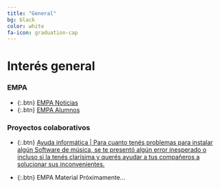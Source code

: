 ```yaml
---
title: "General"
bg: black
color: white
fa-icon: graduation-cap
---
```

# Interés general

<!---
No poner los links de t.joinchat directamente,
usar https://www.protectyourlinks.com/ para obtener
un link corto protegido por captcha
-->

### EMPA

*  {:.btn} <i class="fas fa-newspaper"></i>[EMPA Noticias](https://www.proyl.com/4iolQY3L5)
*  {:.btn} <i class="fas fa-users"></i>[EMPA Alumnos](https://www.proyl.com/4NDwV3p6w)



### Proyectos colaborativos

*  {:.btn} <i class="fas fa-laptop"></i>[Ayuda informática  |  Para cuanto tenés problemas para instalar algún Software de música, se te presentó algún error inesperado o incluso si la tenés clarísima y querés ayudar a tus compañeros a solucionar sus inconvenientes.](https://www.proyl.com/6b9wkW5BW) 


*  {:.btn} <i class="fas fa-globe-americas"></i>EMPA Material  Próximamente...



